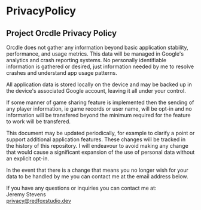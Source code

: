 # PrivacyPolicy

## Project Orcdle Privacy Policy
Orcdle does not gather any information beyond basic application stability, performance, and usage metrics. This data will be managed in Google's analytics and crash reporting systems. No personally identifiable information is gathered or desired, just information needed by me to resolve crashes and understand app usage patterns.

All application data is stored locally on the device and may be backed up in the device's associated Google account, leaving it all under your control.

If some manner of game sharing feature is implemented then the sending of any player information, ie game records or user name, will be opt-in and no information will be transfered beyond the minimum required for the feature to work will be transfered.

This document may be updated periodically, for example to clarify a point or support additional application features. These changes will be tracked in the history of this repository. I will endeavour to avoid making any change that would cause a significant expansion of the use of personal data without an explicit opt-in.

In the event that there is a change that means you no longer wish for your data to be handled by me you can contact me at the email address below.

If you have any questions or inquiries you can contact me at:  
Jeremy Stevens  
privacy@redfoxstudio.dev
